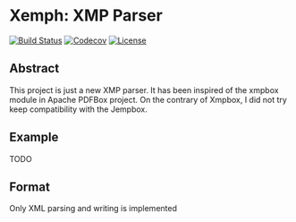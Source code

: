 # Xemph: XMP Parser

[![Build Status](https://travis-ci.org/gbm-bailleul/xemph.svg?branch=master)](https://travis-ci.org/gbm-bailleul/xemph)
[![Codecov](https://img.shields.io/codecov/c/github/gbm-bailleul/xemph.svg)](https://codecov.io/gh/gbm-bailleul/xemph/)
[![License](https://img.shields.io/github/license/gbm-bailleul/xemph.svg)](https://www.apache.org/licenses/LICENSE-2.0)

## Abstract

This project is just a new XMP parser. It has been inspired of the xmpbox module in Apache PDFBox project. 
On the contrary of Xmpbox, I did not try keep compatibility with the Jempbox.

## Example

TODO

## Format

Only XML parsing and writing is implemented

